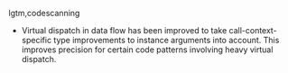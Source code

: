 lgtm,codescanning
* Virtual dispatch in data flow has been improved to take call-context-specific type
  improvements to instance arguments into account. This improves precision for certain
  code patterns involving heavy virtual dispatch.
